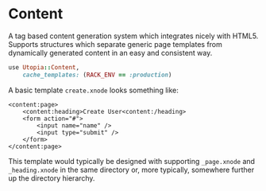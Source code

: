 # Content
A tag based content generation system which integrates nicely with HTML5. Supports structures which separate generic page templates from dynamically generated content in an easy and consistent way.

```ruby
use Utopia::Content,
	cache_templates: (RACK_ENV == :production)
```

A basic template `create.xnode` looks something like:

```trenni
<content:page>
	<content:heading>Create User<content:/heading>
	<form action="#">
		<input name="name" />
		<input type="submit" />
	</form>
</content:page>
```

This template would typically be designed with supporting `_page.xnode` and `_heading.xnode` in the same directory or, more typically, somewhere further up the directory hierarchy.
